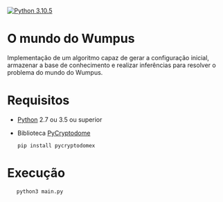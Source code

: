 [![Python 3.10.5](https://img.shields.io/badge/python-3.10.5-blue.svg)](https://www.python.org/downloads/release/python-3105/)

# O mundo do Wumpus
Implementação de um algoritmo capaz de gerar a configuração inicial, armazenar a base de conhecimento e realizar inferências para resolver o problema do mundo do Wumpus.

# Requisitos

 - [Python](https://python.org) 2.7 ou 3.5 ou superior
 
 - Biblioteca [PyCryptodome](https://pycryptodome.readthedocs.io/en/latest/src/introduction.html)
 
       pip install pycryptodomex
       
# Execução

       python3 main.py